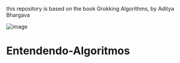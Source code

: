 this repository is based on the book Grokking Algorithms, by Aditya Bhargava


![image](https://github.com/Diegomendes0706/Entendendo-Algoritmos/assets/109991097/8e824e71-772d-410a-bf4a-3211bec495a4)
# Entendendo-Algoritmos
